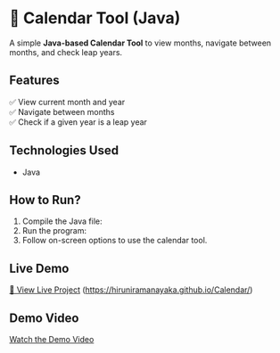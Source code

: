 # 📅 Calendar Tool (Java)

A simple **Java-based Calendar Tool** to view months, navigate between months, and check leap years.

## **Features**
✅ View current month and year  
✅ Navigate between months  
✅ Check if a given year is a leap year  

## **Technologies Used**
- Java   

## **How to Run?**
1. Compile the Java file:  
2. Run the program:  
3. Follow on-screen options to use the calendar tool.

## **Live Demo**
[🔗 View Live Project](#) (https://hiruniramanayaka.github.io/Calendar/)

## **Demo Video**
[Watch the Demo Video](https://youtu.be/ouXeChaPEVE)

